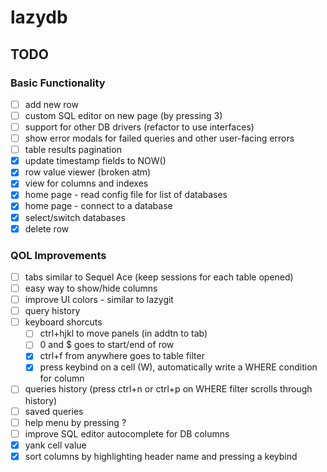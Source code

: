 # lazydb

## TODO

### Basic Functionality

- [ ] add new row
- [ ] custom SQL editor on new page (by pressing 3)
- [ ] support for other DB drivers (refactor to use interfaces)
- [ ] show error modals for failed queries and other user-facing errors
- [ ] table results pagination
- [x] update timestamp fields to NOW()
- [x] row value viewer (broken atm)
- [x] view for columns and indexes
- [x] home page - read config file for list of databases
- [x] home page - connect to a database
- [x] select/switch databases
- [x] delete row

### QOL Improvements

- [ ] tabs similar to Sequel Ace (keep sessions for each table opened)
- [ ] easy way to show/hide columns
- [ ] improve UI colors - similar to lazygit
- [ ] query history
- [ ] keyboard shorcuts
  - [ ] ctrl+hjkl to move panels (in addtn to tab)
  - [ ] 0 and $ goes to start/end of row
  - [x] ctrl+f from anywhere goes to table filter
  - [x] press keybind on a cell (W), automatically write a WHERE condition for column
- [ ] queries history (press ctrl+n or ctrl+p on WHERE filter scrolls through history)
- [ ] saved queries
- [ ] help menu by pressing ?
- [ ] improve SQL editor autocomplete for DB columns
- [x] yank cell value
- [x] sort columns by highlighting header name and pressing a keybind
